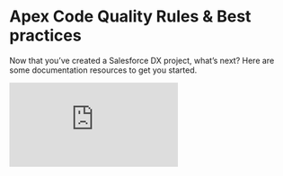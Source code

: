 # Apex Code Quality Rules & Best practices

Now that you’ve created a Salesforce DX project, what’s next? Here are some documentation resources to get you started.

![](https://github.com/arun12209/Apex-Code-Quality-Rules/blob/master/documents/Apex%20Code%20Quality%20Rules.pdf)
